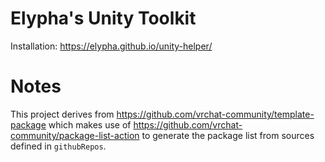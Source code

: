 # Elypha's Unity Toolkit

Installation: https://elypha.github.io/unity-helper/

# Notes

This project derives from https://github.com/vrchat-community/template-package which makes use of https://github.com/vrchat-community/package-list-action to generate the package list from sources defined in `githubRepos`.
